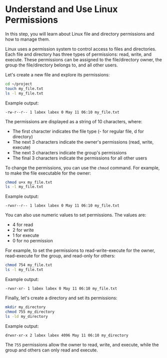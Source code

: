 # Understand and Use Linux Permissions

In this step, you will learn about Linux file and directory permissions and how to manage them.

Linux uses a permission system to control access to files and directories. Each file and directory has three types of permissions: read, write, and execute. These permissions can be assigned to the file/directory owner, the group the file/directory belongs to, and all other users.

Let's create a new file and explore its permissions:

```bash
cd ~/project
touch my_file.txt
ls -l my_file.txt
```

Example output:

```
-rw-r--r-- 1 labex labex 0 May 11 06:10 my_file.txt
```

The permissions are displayed as a string of 10 characters, where:

- The first character indicates the file type (- for regular file, d for directory)
- The next 3 characters indicate the owner's permissions (read, write, execute)
- The next 3 characters indicate the group's permissions
- The final 3 characters indicate the permissions for all other users

To change the permissions, you can use the `chmod` command. For example, to make the file executable for the owner:

```bash
chmod u+x my_file.txt
ls -l my_file.txt
```

Example output:

```
-rwxr--r-- 1 labex labex 0 May 11 06:10 my_file.txt
```

You can also use numeric values to set permissions. The values are:

- 4 for read
- 2 for write
- 1 for execute
- 0 for no permission

For example, to set the permissions to read-write-execute for the owner, read-execute for the group, and read-only for others:

```bash
chmod 754 my_file.txt
ls -l my_file.txt
```

Example output:

```
-rwxr-xr- 1 labex labex 0 May 11 06:10 my_file.txt
```

Finally, let's create a directory and set its permissions:

```bash
mkdir my_directory
chmod 755 my_directory
ls -ld my_directory
```

Example output:

```
drwxr-xr-x 2 labex labex 4096 May 11 06:10 my_directory
```

The `755` permissions allow the owner to read, write, and execute, while the group and others can only read and execute.
